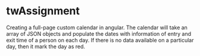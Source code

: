 # twAssignment
Creating a full-page custom calendar in angular. The calendar will take an array of JSON objects and populate the dates with information of entry and exit time of a  person on each day. If there is no data available on a particular day, then it mark the day as red. 

